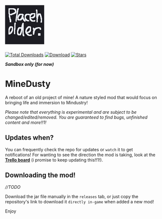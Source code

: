 # ![Logo](assets/sprites/icon-git.png?align=center)


[![Total Downloads](https://img.shields.io/github/downloads/ItsKirby69/MineDusty/total?color=555555&label=%20&style=for-the-badge&logoColor=green&logo=docusign)](https://github.com/ItsKirby69/MineDusty/releases)
[![Download](https://img.shields.io/github/v/release/ItsKirby69/MineDusty?color=green&include_prereleases&label=DOWNLOAD%20LATEST%20RELEASE&logo=github&logoColor=green&style=for-the-badge)](https://github.com/ItsKirby69/MineDusty/releases)
[![Stars](https://img.shields.io/github/stars/ItsKirby69/MineDusty?style=for-the-badge&label=Star%20me!%20%E2%AD%90)](https://github.com/ItsKirby69/MineDusty)

***Sandbox only (for now)***
# MineDusty
A reboot of an old project of mine! A nature styled mod that would focus on bringing life and immersion to Mindustry!

*Please note that everything is experimental and are subject to be changed/edited/removed.
You are guaranteed to find bugs, unfinished content and more!!1!*

## Updates when?
You can frequently check the repo for updates or `watch` it to get notifications!
For wanting to see the direction the mod is taking, look at the **[Trello board](https://trello.com/b/1wTgcEBs/minedusty)** (i promise to keep updating this!!1!).

## Downloading the mod!
*//TODO*

Download the jar file manually in the `releases` tab, or just copy the repository's link to download it `directly in-game` when added a new mod!

Enjoy
